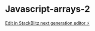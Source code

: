 # Javascript-arrays-2

[Edit in StackBlitz next generation editor ⚡️](https://stackblitz.com/~/github.com/Chonkz90/Javascript-arrays-2)